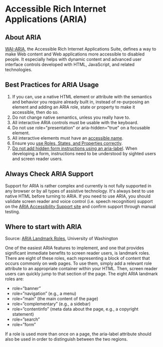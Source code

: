 # Accessible Rich Internet Applications (ARIA)

## About ARIA

[WAI-ARIA](https://www.w3.org/TR/wai-aria-1.1/), the Accessible Rich Internet Applications Suite, defines a way to make Web content and Web applications more accessible to disabled people. It especially helps with dynamic content and advanced user interface controls developed with HTML, JavaScript, and related technologies.

## Best Practices for ARIA Usage
1. If you can, use a native HTML element or attribute with the semantics and behavior you require already built in, instead of re-purposing an element and adding an ARIA role, state or property to make it accessible, then do so.
2. Do not change native semantics, unless you really have to.
3. All interactive ARIA controls must be usable with the keyboard.
4. Do not use role="presentation" or aria-hidden="true" on a focusable element.
5. All interactive elements must have an [accessible name](http://www.w3.org/TR/accname-aam-1.1/#dfn-accessible-name).
6. Ensure you [use Roles, States, and Properties correctly](https://www.levelaccess.com/how-not-to-misuse-aria-states-properties-and-roles/).
7. [Do not add hidden form instructions using an aria-label](https://sparkbox.com/foundry/using_wai-aria_aria-hidden_aria-label_aria-live_correctly). When developing a form, instructions need to be understood by sighted users and screen reader users.

## Always Check ARIA Support
Support for ARIA is rather complex and currently is not fully supported in any browser or by all types of assistive technology. It's always best to use native HTML before turning to ARIA. If you need to use ARIA, you should validate screen reader and voice control (i.e. speech recognition) support on the [ARIA Accessibility Support site](https://a11ysupport.io/tests/) and confirm support through manual testing.

## Where to start with ARIA

Source: [ARIA Landmark Roles](https://www.washington.edu/accessibility/web/landmarks/), University of Washington

One of the easiest ARIA features to implement, and one that provides significant immediate benefits to screen reader users, is landmark roles. There are eight of these roles, each representing a block of content that occurs commonly on web pages. To use them, simply add a relevant role attribute to an appropriate container within your HTML. Then, screen reader users can quickly jump to that section of the page. The eight ARIA landmark roles are:

- role=”banner”
- role=”navigation” (e.g., a menu)
- role=”main” (the main content of the page)
- role=”complementary” (e.g., a sidebar)
- role=”contentinfo” (meta data about the page, e.g., a copyright statement)
- role=”search”
- role=”form”

If a role is used more than once on a page, the aria-label attribute should also be used in order to distinguish between the two regions.

